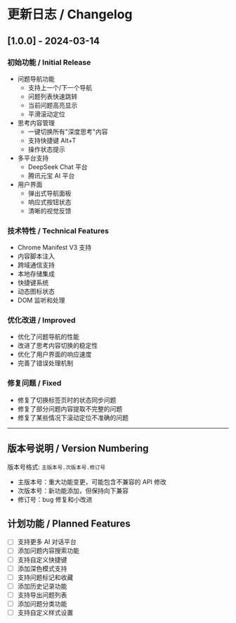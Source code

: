 # 更新日志 / Changelog

## [1.0.0] - 2024-03-14

### 初始功能 / Initial Release
- 问题导航功能
  - 支持上一个/下一个导航
  - 问题列表快速跳转
  - 当前问题高亮显示
  - 平滑滚动定位
- 思考内容管理
  - 一键切换所有"深度思考"内容
  - 支持快捷键 Alt+T
  - 操作状态提示
- 多平台支持
  - DeepSeek Chat 平台
  - 腾讯元宝 AI 平台
- 用户界面
  - 弹出式导航面板
  - 响应式按钮状态
  - 清晰的视觉反馈

### 技术特性 / Technical Features
- Chrome Manifest V3 支持
- 内容脚本注入
- 跨域通信支持
- 本地存储集成
- 快捷键系统
- 动态图标状态
- DOM 监听和处理

### 优化改进 / Improved
- 优化了问题导航的性能
- 改进了思考内容切换的稳定性
- 优化了用户界面的响应速度
- 完善了错误处理机制

### 修复问题 / Fixed
- 修复了切换标签页时的状态同步问题
- 修复了部分问题内容提取不完整的问题
- 修复了某些情况下滚动定位不准确的问题

---

## 版本号说明 / Version Numbering

版本号格式: `主版本号.次版本号.修订号`

- 主版本号：重大功能变更，可能包含不兼容的 API 修改
- 次版本号：新功能添加，但保持向下兼容
- 修订号：bug 修复和小改进

## 计划功能 / Planned Features
- [ ] 支持更多 AI 对话平台
- [ ] 添加问题内容搜索功能
- [ ] 支持自定义快捷键
- [ ] 添加深色模式支持
- [ ] 支持问题标记和收藏
- [ ] 添加历史记录功能
- [ ] 支持导出问题列表
- [ ] 添加问题分类功能
- [ ] 支持自定义样式设置 